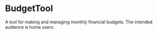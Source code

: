 # BudgetTool
A tool for making and managing monthly financial budgets. The intended audience is home users.
